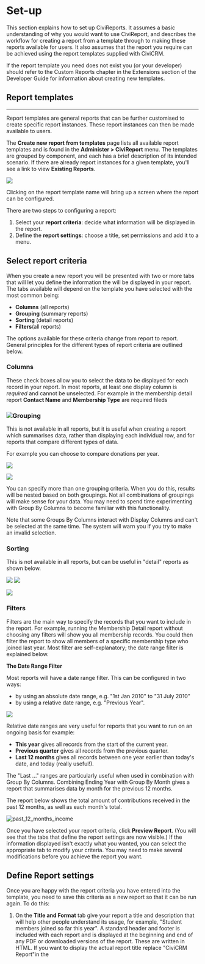Set-up
======

This section explains how to set up CiviReports. It assumes a basic
understanding of why you would want to use CiviReport, and describes the
workflow for creating a report from a template through to making these
reports available for users. It also assumes that the report you require
can be achieved using the report templates supplied with CiviCRM.

If the report template you need does not exist you (or your developer)
should refer to the Custom Reports chapter in the Extensions section of
the Developer Guide for information about creating new templates.

Report templates
----------------

******

Report templates are general reports that can be further customised to
create specific report instances. These report instances can then be
made available to users. 

The **Create new report from templates** page lists all available report
templates and is found in the **Administer > CiviReport** menu. The
templates are grouped by component, and each has a brief description of
its intended scenario. If there are already report instances for a given
template, you'll see a link to view **Existing Reports**.

![](../img/CiviReport_existing_report.PNG) 

Clicking on the report template name will bring up a screen where the
report can be configured.

There are two steps to configuring a report: 

1.  Select your **report criteria**: decide what information will be
    displayed in the report.
2.  Define the **report settings**: choose a title, set permissions and
    add it to a menu. 

Select report criteria
----------------------

When you create a new report you will be presented with two or more tabs
that will let you define the information the will be displayed in your
report. The tabs available will depend on the template you have selected
with the most common being:

-   **Columns** (all reports)
-   **Grouping** (summary reports)
-   **Sorting** (detail reports) 
-   **Filters**(all reports)

The options available for these criteria change from report to report.
General principles for the different types of report criteria are
outlined below. 

### Columns

These check boxes allow you to select the data to be displayed for each
record in your report. In most reports, at least one display column is
*required* and cannot be unselected. For example in the membership
detail report **Contact Name** and **Membership Type** are required
fileds 

### ![](../img/CiviReport_required%20fields.PNG)**Grouping**

This is not available in all reports, but it is useful when creating a
report which summarises data, rather than displaying each individual
row, and for reports that compare different types of data.

For example you can choose to compare donations per year.

![](../img/Contribution%20Summary%20report%20grouping.PNG) 

![](../img/Contribution%20Summary%20report%20grouping%20view.PNG) 

You can specify more than one grouping criteria. When you do this,
results will be nested based on both groupings. Not all combinations of
groupings will make sense for your data. You may need to spend time
experimenting with Group By Columns to become familiar with this
functionality.

Note that some Groups By Columns interact with Display Columns and can't
be selected at the same time. The system will warn you if you try to
make an invalid selection.

### Sorting

This is not available in all reports, but can be useful in "detail"
reports as shown below.

![](../img/membership%20detail%20report%20sorting%20criteria.PNG) ![](../img/membership%20detail%20report%20sorting%20view.PNG)

![](http://booki.flossmanuals.net/civicrm/http://en.flossmanuals.net/floss/pub/CiviCRM/CiviReport/)

### Filters

Filters are the main way to specify the records that you want to include
in the report. For example, running the Membership Detail report without
choosing any filters will show you all membership records. You could
then filter the report to show all members of a specific membership type
who joined last year. Most filter are self-explanatory; the date range
filter is explained below. 

**The Date Range Filter**

Most reports will have a date range filter. This can be configured in
two ways:

-   by using an absolute date range, e.g. "1st Jan 2010" to "31 July
    2010"
-   by using a relative date range, e.g. "Previous Year".

![](../img/Report%20-%20Filter.png) 

Relative date ranges are very useful for reports that you want to run on
an ongoing basis for example:

-   **This year** gives all records from the start of the current year.
-   **Previous quarter** gives all records from the previous quarter.
-   **Last 12 months** gives all records between one year earlier than
    today's date, and today (really useful!).

The "Last ..." ranges are particularly useful when used in combination
with Group By Columns. Combining Ending Year with Group By Month gives a
report that summarises data by month for the previous 12 months.

The report below shows the total amount of contributions received in the
past 12 months, as well as each month's
total.

![past_12_months_income](../img/CiviCRM_update-CiviReport-past_12_months_income-en.png "past_12_months_income")

Once you have selected your report criteria, click **Preview Report**.
(You will see that the tabs that define the report settings are now
visible.) If the information displayed isn't exactly what you wanted,
you can select the appropriate tab to modify your criteria. You may need
to make several modifications before you achieve the report you want. 

Define Report settings 
------------------------

Once you are happy with the report criteria you have entered into the
template, you need to save this criteria as a new report so that it can
be run again. To do this:

1.  On the **Title and Format** tab give your report a title and
    description that will help other people understand its usage, for
    example, "Student members joined so far this year". A standard
    header and footer is included with each report and is displayed at
    the beginning and end of any PDF or downloaded versions of the
    report. These are written in HTML. If you want to display the
    actual report title replace "CiviCRM Report"in the <title> tag.
    You can include a logo be adding an <img>tag. You can also modify
    the look and feel of the printed report by including a custom CSS
    file (instead of
    print.css)

![](../img/Report%20-%20Title%20and%20Format.png)
2.  The **Email Delivery**tab contains the fields that will let you have
    report emailed to yourself or someone else on a regular basis. Fill
    in the Subject, To and CC fields in the Email Delivery Settings. You
    can enter one or more email addresses in the To and CC fields;
    multiple email addresses should be separated by commas. See the
    information below about *Email settings* to ensure your reports are
    sent. 
![](../img/Report%20-%20Email.png)
3.  On the **Access** tab, you can set if and where the report will
    appear in the menu. All reports will be included in **Report > Report listing**.     Check **Include Report in Navigation Menu?** and
    specify the parent menu to include the report in another menu. For
    example, you might want to add an Event report to the Event menu. 
    ![](../img/Report%20-%20Access.png)

    On the **Access** tab, you can also set up permissions to view or edit
    reports on a report-by-report basis. This allows you to simplify the
    user interface for junior users and set sensitive reports to be
    accessible only to certain users. For example, you might select
    "access CiviContribute" for contribution reports so that only the
    people that can see contribution data can access the report.
    
    Alternatively you can limit access to a report to (a) particular ACL
    role(s). Refer to the *Permissions and Access Control* in the *Initial
    Set Up* chapter.
    
    A **Reserved Report** can only be altered by someone with the
    **Administer Reserved Reports** permission.
    
    Checking the box **Available for Dashboard?** lets users with
    appropriate permissions to add this report to their dashboard (this is
    done by clicking the **Configure Your Dashboard** button on the
    individual's dashboard).

Click **Create Report**. The report will now appear in **Reports > All
Reports** as well as in any navigation menu you defined on the Access tab.

### Email settings

As well as entering the email delivery settings described above,
the **Mail Reports (mail_report)** scheduled job must be enabled to
send report emails. Alternatively a cron job can be scheduled to run
this specific task apart from other scheduled jobs. The specific report
instance and, optionally, format are specified as part of the scheduled
job configuration. Refer to the *Scheduled Jobs* chapter for more
information.

CiviReport Permissions
----------------------

There are four permission specifically associated with reports:

-   **CiviReport: access CiviReport** - user can view the CiviReport
    menu, but can only view reports set with the access CiviReport
    permission 
-   **CiviReport: access Report Criteria** - user can change report
    search criteria
-   **CiviReport: administer reserved reports** - user can edit all
    reserved reports
-   **CiviReport: administer reports** - user can manage report
    templates


